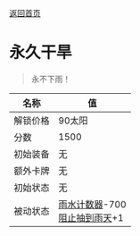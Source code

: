 [返回首页](index.md)  
# 永久干旱  
> 永不下雨！  
  
名称  |  值  
----  |  ----  
解锁价格  |  90太阳  
分数  |  1500  
初始装备  |  无  
额外卡牌  |  无  
初始状态  |  无  
被动状态  |  [雨水计数器](RainCounter.md)-700<br>[阻止抽到雨天](RainKiller.md)+1  
